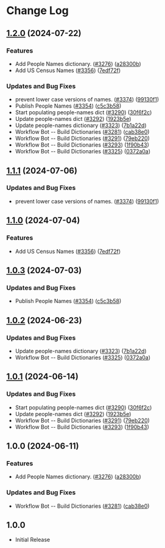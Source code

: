 # Change Log

## [1.2.0](https://github.com/arkid15r/cspell-dicts/compare/@cspell/dict-people-names-v1.1.1...@cspell/dict-people-names@1.2.0) (2024-07-22)


### Features

* Add People Names dictionary. ([#3276](https://github.com/arkid15r/cspell-dicts/issues/3276)) ([a28300b](https://github.com/arkid15r/cspell-dicts/commit/a28300b046ce49e6fcca6a2292a7651f21795932))
* Add US Census Names ([#3356](https://github.com/arkid15r/cspell-dicts/issues/3356)) ([7edf72f](https://github.com/arkid15r/cspell-dicts/commit/7edf72fec32584c633d00aac985ebc572fb5a4d0))


### Updates and Bug Fixes

* prevent lower case versions of names. ([#3374](https://github.com/arkid15r/cspell-dicts/issues/3374)) ([99130f1](https://github.com/arkid15r/cspell-dicts/commit/99130f1fec10222d03018d72cb4c63a95f28291f))
* Publish People Names ([#3354](https://github.com/arkid15r/cspell-dicts/issues/3354)) ([c5c3b58](https://github.com/arkid15r/cspell-dicts/commit/c5c3b58741cc1f7d94072cd13fa6a7c44af8a925))
* Start populating people-names dict ([#3290](https://github.com/arkid15r/cspell-dicts/issues/3290)) ([30f6f2c](https://github.com/arkid15r/cspell-dicts/commit/30f6f2cb8191ae3159189dbdcba237dd29f74cc7))
* Update people-names dict ([#3292](https://github.com/arkid15r/cspell-dicts/issues/3292)) ([1923b5e](https://github.com/arkid15r/cspell-dicts/commit/1923b5ed90299d3ca7e07eb94d9c77947d5fae72))
* Update people-names dictionary ([#3323](https://github.com/arkid15r/cspell-dicts/issues/3323)) ([7b1a22d](https://github.com/arkid15r/cspell-dicts/commit/7b1a22db8a5de997a7424aec4593d128916c04a0))
* Workflow Bot -- Build Dictionaries ([#3281](https://github.com/arkid15r/cspell-dicts/issues/3281)) ([cab38e0](https://github.com/arkid15r/cspell-dicts/commit/cab38e0f6f97abee48ce8c8934bb2b3154739aa2))
* Workflow Bot -- Build Dictionaries ([#3291](https://github.com/arkid15r/cspell-dicts/issues/3291)) ([79eb220](https://github.com/arkid15r/cspell-dicts/commit/79eb220d2f78f4649dfa332e819fa8790baecb99))
* Workflow Bot -- Build Dictionaries ([#3293](https://github.com/arkid15r/cspell-dicts/issues/3293)) ([1f90b43](https://github.com/arkid15r/cspell-dicts/commit/1f90b43513505f53946ee184c0a9408ce95b5c7c))
* Workflow Bot -- Build Dictionaries ([#3325](https://github.com/arkid15r/cspell-dicts/issues/3325)) ([0372a0a](https://github.com/arkid15r/cspell-dicts/commit/0372a0a15910742b5f3b0262bbe655b9884ee746))

## [1.1.1](https://github.com/streetsidesoftware/cspell-dicts/compare/@cspell/dict-people-names@1.1.0...@cspell/dict-people-names@1.1.1) (2024-07-06)


### Updates and Bug Fixes

* prevent lower case versions of names. ([#3374](https://github.com/streetsidesoftware/cspell-dicts/issues/3374)) ([99130f1](https://github.com/streetsidesoftware/cspell-dicts/commit/99130f1fec10222d03018d72cb4c63a95f28291f))

## [1.1.0](https://github.com/streetsidesoftware/cspell-dicts/compare/@cspell/dict-people-names@1.0.3...@cspell/dict-people-names@1.1.0) (2024-07-04)


### Features

* Add US Census Names ([#3356](https://github.com/streetsidesoftware/cspell-dicts/issues/3356)) ([7edf72f](https://github.com/streetsidesoftware/cspell-dicts/commit/7edf72fec32584c633d00aac985ebc572fb5a4d0))

## [1.0.3](https://github.com/streetsidesoftware/cspell-dicts/compare/@cspell/dict-people-names@1.0.2...@cspell/dict-people-names@1.0.3) (2024-07-03)


### Updates and Bug Fixes

* Publish People Names ([#3354](https://github.com/streetsidesoftware/cspell-dicts/issues/3354)) ([c5c3b58](https://github.com/streetsidesoftware/cspell-dicts/commit/c5c3b58741cc1f7d94072cd13fa6a7c44af8a925))

## [1.0.2](https://github.com/streetsidesoftware/cspell-dicts/compare/@cspell/dict-people-names@1.0.1...@cspell/dict-people-names@1.0.2) (2024-06-23)


### Updates and Bug Fixes

* Update people-names dictionary ([#3323](https://github.com/streetsidesoftware/cspell-dicts/issues/3323)) ([7b1a22d](https://github.com/streetsidesoftware/cspell-dicts/commit/7b1a22db8a5de997a7424aec4593d128916c04a0))
* Workflow Bot -- Build Dictionaries ([#3325](https://github.com/streetsidesoftware/cspell-dicts/issues/3325)) ([0372a0a](https://github.com/streetsidesoftware/cspell-dicts/commit/0372a0a15910742b5f3b0262bbe655b9884ee746))

## [1.0.1](https://github.com/streetsidesoftware/cspell-dicts/compare/@cspell/dict-people-names@1.0.0...@cspell/dict-people-names@1.0.1) (2024-06-14)


### Updates and Bug Fixes

* Start populating people-names dict ([#3290](https://github.com/streetsidesoftware/cspell-dicts/issues/3290)) ([30f6f2c](https://github.com/streetsidesoftware/cspell-dicts/commit/30f6f2cb8191ae3159189dbdcba237dd29f74cc7))
* Update people-names dict ([#3292](https://github.com/streetsidesoftware/cspell-dicts/issues/3292)) ([1923b5e](https://github.com/streetsidesoftware/cspell-dicts/commit/1923b5ed90299d3ca7e07eb94d9c77947d5fae72))
* Workflow Bot -- Build Dictionaries ([#3291](https://github.com/streetsidesoftware/cspell-dicts/issues/3291)) ([79eb220](https://github.com/streetsidesoftware/cspell-dicts/commit/79eb220d2f78f4649dfa332e819fa8790baecb99))
* Workflow Bot -- Build Dictionaries ([#3293](https://github.com/streetsidesoftware/cspell-dicts/issues/3293)) ([1f90b43](https://github.com/streetsidesoftware/cspell-dicts/commit/1f90b43513505f53946ee184c0a9408ce95b5c7c))

## 1.0.0 (2024-06-11)


### Features

* Add People Names dictionary. ([#3276](https://github.com/streetsidesoftware/cspell-dicts/issues/3276)) ([a28300b](https://github.com/streetsidesoftware/cspell-dicts/commit/a28300b046ce49e6fcca6a2292a7651f21795932))


### Updates and Bug Fixes

* Workflow Bot -- Build Dictionaries ([#3281](https://github.com/streetsidesoftware/cspell-dicts/issues/3281)) ([cab38e0](https://github.com/streetsidesoftware/cspell-dicts/commit/cab38e0f6f97abee48ce8c8934bb2b3154739aa2))

## 1.0.0

- Initial Release
